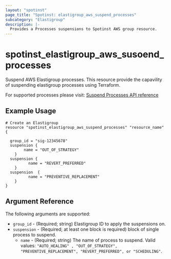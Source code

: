 ```yaml
---
layout: "spotinst"
page_title: "Spotinst: elastigroup_aws_suspend_processes"
subcategory: "Elastigroup"
description: |-
  Provides a Processes suspensions to Spotinst AWS group resource.
---
```


# spotinst\_elastigroup\_aws\_susoend_processes

Suspend AWS Elastigroup processes. This resource provide the capavility of
suspending elastigroup processes using Terraform.

For supported processes please visit: [Suspend Processes API reference](https://help.spot.io/spotinst-api/elastigroup/amazon-web-services/suspend-processes/)
## Example Usage

```hcl
# Create an Elastigroup
resource "spotinst_elastigroup_aws_suspend_processes" "resource_name" {

  group_id = "sig-12345678"
  suspension {
        name = "OUT_OF_STRATEGY"
    }
  suspension {
          name = "REVERT_PREFERRED"
    }
  suspension  {
          name = "PREVENTIVE_REPLACEMENT"
    }
}
```

## Argument Reference

The following arguments are supported:

* `group_id` - (Required; string) Elastigroup ID to apply the suspensions on.
* `suspension` - (Required; at least one block is required) block of single process to suspend.
    * `name` - (Required; string) The name of process to suspend. Valid values: `"AUTO_HEALING" , "OUT_OF_STRATEGY", "PREVENTIVE_REPLACEMENT", "REVERT_PREFERRED", or "SCHEDULING"`. 
